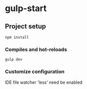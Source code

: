 # gulp-start
## Project setup
```
npm install
```
### Compiles and hot-reloads
```
gulp dev
```
### Customize configuration
IDE file watcher 'less' need be enabled
